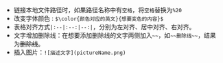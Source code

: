 - 链接本地文件路径时，如果路径名称中有`空格`，将`空格`替换为`%20`
- 改变字体颜色 : `$\color{颜色对应的英文}{想要变色的内容}$`
- 表格对齐方式`|:--|:--:|--:|`，分别为左对齐、居中对齐、右对齐。
- 文字增加删除线：在想要添加删除线的文字两侧加入`~~`，如`~~删除线~~`，结果为~~删除线~~。
- 插入图片：`![描述文字](pictureName.png)`
